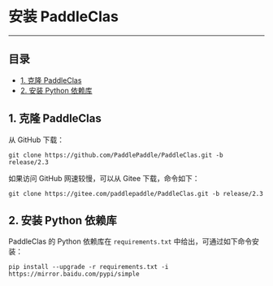 # 安装 PaddleClas

---
## 目录

* [1. 克隆 PaddleClas](#1)
* [2. 安装 Python 依赖库](#2)

<a name='1'></a>

## 1. 克隆 PaddleClas

从 GitHub 下载：

```shell
git clone https://github.com/PaddlePaddle/PaddleClas.git -b release/2.3
```

如果访问 GitHub 网速较慢，可以从 Gitee 下载，命令如下：

```shell
git clone https://gitee.com/paddlepaddle/PaddleClas.git -b release/2.3
```
<a name='2'></a>

## 2. 安装 Python 依赖库

PaddleClas 的 Python 依赖库在 `requirements.txt` 中给出，可通过如下命令安装：

```shell
pip install --upgrade -r requirements.txt -i https://mirror.baidu.com/pypi/simple
```
